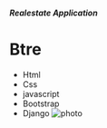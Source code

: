 ##### Realestate Application

# Btre
+ Html
+ Css
+ javascript
+ Bootstrap
+ Django
![photo](https://picsum.photos/200/300)
